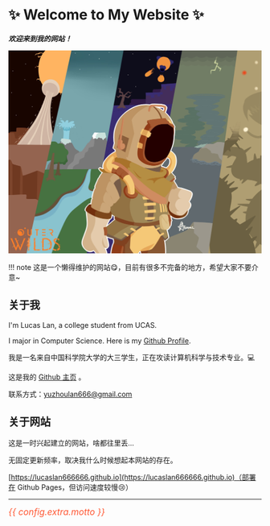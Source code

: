 # :sparkles: Welcome to My Website :sparkles:

***欢迎来到我的网站！***

![ow](assets/ow.jpg)

!!! note
    这是一个懒得维护的网站:yum:，目前有很多不完备的地方，希望大家不要介意~

## 关于我

I'm Lucas Lan, a college student from UCAS.

I major in Computer Science. Here is my [Github Profile](https://github.com/LucasLan666666).

我是一名来自中国科学院大学的大三学生，正在攻读计算机科学与技术专业。:computer:

这是我的 [Github 主页](https://github.com/LucasLan666666) 。

联系方式：[yuzhoulan666@gmail.com](mailto:yuzhoulan666@gmail.com)

## 关于网站

这是一时兴起建立的网站，啥都往里丢...

无固定更新频率，取决我什么时候想起本网站的存在。

<!-- - [主要网址](https://lucaslan666.space)（部署在个人电脑，关机即失效:stuck_out_tongue:） -->
<!-- - [备用网址](https://lucaslan666666.github.io)（部署在 Github Pages，但访问速度较慢:cry:） -->
[https://lucaslan666666.github.io](https://lucaslan666666.github.io)（部署在 Github Pages，但访问速度较慢:cry:）

---

<span style="font-size: 1.25em; color: #FF5733; font-style: italic;">{{ config.extra.motto }}</span>
